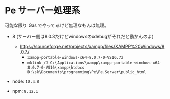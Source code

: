 # Pe サーバー処理系

可能な限り Gas でやってるけど無理なもんは無理。

* 8 (サーバー側は8.0.3だけどwindowsのxdebugがそれだと動かんのよ)
  * https://sourceforge.net/projects/xampp/files/XAMPP%20Windows/8.0.7/
    * `xampp-portable-windows-x64-8.0.7-0-VS16.7z`
    * `mklink /J C:\Applications\xampp\xampp-portable-windows-x64-8.0.7-0-VS16\xampp\htdocs D:\sk\Documents\programming\Pe\Pe.Server\public_html`

* node: `18.4.0`
* npm: `8.12.1`

